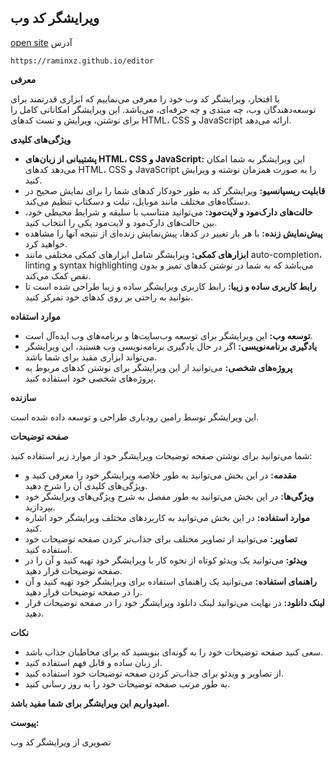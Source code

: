 ## ویرایشگر کد وب

[open site](https://raminxz.github.io/editor) آدرس 
```
https://raminxz.github.io/editor
```

**معرفی**

با افتخار، ویرایشگر کد وب خود را معرفی می‌نماییم که ابزاری قدرتمند برای توسعه‌دهندگان وب، چه مبتدی و چه حرفه‌ای، می‌باشد. این ویرایشگر امکاناتی کامل را برای نوشتن، ویرایش و تست کدهای HTML، CSS و JavaScript ارائه می‌دهد.

**ویژگی‌های کلیدی**

* **پشتیبانی از زبان‌های HTML، CSS و JavaScript:** این ویرایشگر به شما امکان می‌دهد کدهای HTML، CSS و JavaScript را به صورت همزمان نوشته و ویرایش کنید.
* **قابلیت ریسپانسیو:** ویرایشگر کد به طور خودکار کدهای شما را برای نمایش صحیح در دستگاه‌های مختلف مانند موبایل، تبلت و دسکتاپ تنظیم می‌کند.
* **حالت‌های دارک‌مود و لایت‌مود:** می‌توانید متناسب با سلیقه و شرایط محیطی خود، بین حالت‌های دارک‌مود و لایت‌مود یکی را انتخاب کنید.
* **پیش‌نمایش زنده:** با هر بار تغییر در کدها، پیش‌نمایش زنده‌ای از نتیجه آنها را مشاهده خواهید کرد.
* **ابزارهای کمکی:** ویرایشگر شامل ابزارهای کمکی مختلفی مانند auto-completion، linting و syntax highlighting می‌باشد که به شما در نوشتن کدهای تمیز و بدون نقص کمک می‌کند.
* **رابط کاربری ساده و زیبا:** رابط کاربری ویرایشگر ساده و زیبا طراحی شده است تا بتوانید به راحتی بر روی کدهای خود تمرکز کنید.

**موارد استفاده**

* **توسعه وب:** این ویرایشگر برای توسعه وب‌سایت‌ها و برنامه‌های وب ایده‌آل است.
* **یادگیری برنامه‌نویسی:** اگر در حال یادگیری برنامه‌نویسی وب هستید، این ویرایشگر می‌تواند ابزاری مفید برای شما باشد.
* **پروژه‌های شخصی:** می‌توانید از این ویرایشگر برای نوشتن کدهای مربوط به پروژه‌های شخصی خود استفاده کنید.

**سازنده**

این ویرایشگر توسط رامین رودباری طراحی و توسعه داده شده است.

**صفحه توضیحات**

شما می‌توانید برای نوشتن صفحه توضیحات ویرایشگر خود از موارد زیر استفاده کنید:

* **مقدمه:** در این بخش می‌توانید به طور خلاصه ویرایشگر خود را معرفی کنید و ویژگی‌های کلیدی آن را شرح دهید.
* **ویژگی‌ها:** در این بخش می‌توانید به طور مفصل به شرح ویژگی‌های ویرایشگر خود بپردازید.
* **موارد استفاده:** در این بخش می‌توانید به کاربردهای مختلف ویرایشگر خود اشاره کنید.
* **تصاویر:** می‌توانید از تصاویر مختلف برای جذاب‌تر کردن صفحه توضیحات خود استفاده کنید.
* **ویدئو:** می‌توانید یک ویدئو کوتاه از نحوه کار با ویرایشگر خود تهیه کنید و آن را در صفحه توضیحات قرار دهید.
* **راهنمای استفاده:** می‌توانید یک راهنمای استفاده برای ویرایشگر خود تهیه کنید و آن را در صفحه توضیحات قرار دهید.
* **لینک دانلود:** در نهایت می‌توانید لینک دانلود ویرایشگر خود را در صفحه توضیحات قرار دهید.

**نکات**

* سعی کنید صفحه توضیحات خود را به گونه‌ای بنویسید که برای مخاطبان جذاب باشد.
* از زبان ساده و قابل فهم استفاده کنید.
* از تصاویر و ویدئو برای جذاب‌تر کردن صفحه توضیحات خود استفاده کنید.
* به طور مرتب صفحه توضیحات خود را به روز رسانی کنید.

**امیدواریم این ویرایشگر برای شما مفید باشد.**

**پیوست:**

تصویری از ویرایشگر کد وب
